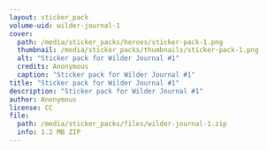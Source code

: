 ```yaml
---
layout: sticker_pack
volume-uid: wilder-journal-1
cover:
  path: /media/sticker_packs/heroes/sticker-pack-1.png
  thumbnail: /media/sticker_packs/thumbnails/sticker-pack-1.png
  alt: "Sticker pack for Wilder Journal #1"
  credits: Anonymous
  caption: "Sticker pack for Wilder Journal #1"
title: "Sticker pack for Wilder Journal #1"
description: "Sticker pack for Wilder Journal #1"
author: Anonymous
license: CC
file:
  path: /media/sticker_packs/files/wilder-journal-1.zip
  info: 1.2 MB ZIP
---
```

